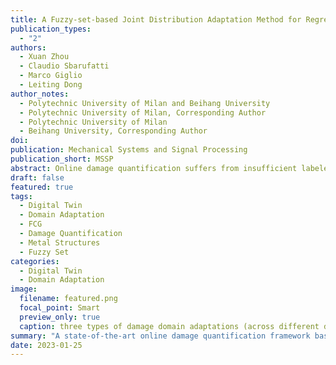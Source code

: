 ```yaml
---
title: A Fuzzy-set-based Joint Distribution Adaptation Method for Regression and its Application to Online Damage Quantification for Structural Digital Twin
publication_types:
  - "2"
authors:
  - Xuan Zhou
  - Claudio Sbarufatti
  - Marco Giglio
  - Leiting Dong
author_notes:
  - Polytechnic University of Milan and Beihang University
  - Polytechnic University of Milan, Corresponding Author
  - Polytechnic University of Milan
  - Beihang University, Corresponding Author
doi: 
publication: Mechanical Systems and Signal Processing
publication_short: MSSP
abstract: Online damage quantification suffers from insufficient labeled data that weakens its accuracy. In this context, adopting the domain adaptation on historical labeled data from similar structures/damages or simulated digital twin data to assist the current diagnosis task would be beneficial. However, most domain adaptation methods are designed for classification and cannot efficiently address damage quantification, a regression problem with continuous real-valued labels. This study first proposes a novel domain adaptation method, the Online Fuzzy-set-based Joint Distribution Adaptation for Regression, to address this challenge. By converting the continuous real-valued labels to fuzzy class labels via fuzzy sets, the marginal and conditional distribution discrepancy are simultaneously measured to achieve the domain adaptation for the damage quantification task. Thanks to the superiority of the proposed method, a state-of-the-art online damage quantification framework based on domain adaptation is presented. Finally, the framework has been comprehensively demonstrated with a damaged helicopter panel, in which three types of damage domain adaptations (across different damage locations, across different damage types, and from simulation to experiment) are all conducted, proving the accuracy of damage quantification can be significantly improved in a realistic environment. It is expected that the proposed approach to be applied to the fleet-level digital twin considering the individual differences.
draft: false
featured: true
tags:
  - Digital Twin
  - Domain Adaptation
  - FCG
  - Damage Quantification
  - Metal Structures
  - Fuzzy Set
categories:
  - Digital Twin
  - Domain Adaptation
image:
  filename: featured.png
  focal_point: Smart
  preview_only: true
  caption: three types of damage domain adaptations (across different damage locations, across different damage types, and from simulation to experiment) are all conducted, proving the accuracy of damage quantification can be significantly improved in a realistic environment.
summary: "A state-of-the-art online damage quantification framework based on domain adaptation is presented, and comprehensively demonstrated with a damaged helicopter panel."
date: 2023-01-25
---
```

